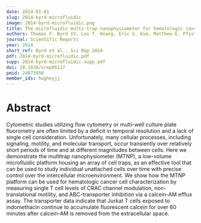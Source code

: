```yaml
---
date: 2014-01-01
slug: 2014-byrd-microfluidic
image: 2014-byrd-microfluidic.png
title: The microfluidic multi-trap nanophysiometer for hematologic cancer cell characterization reveals temporal sensitivity of the calcein-AM efflux assay
authors: Thomas F. Byrd IV, Loi T. Hoang, Eric G. Kim, Matthew E. Pfister, Erik M. Werner, Stephen E. Arndt, Jeffrey W. Chamberlain, Jacob J. Hughey, Bao A. Nguyen, Erik J. Schneibel, Laura L. Wertz, Jonathan S. Whitfield, John P. Wikswo, Kevin T. Seale
journal: Scientific Reports
year: 2014
short_ref: Byrd et al., Sci Rep 2014
pdf: 2014-byrd-microfluidic.pdf
supp: 2014-byrd-microfluidic-supp.pdf
doi: 10.1038/srep05117
pmid: 24873950
member_ids: hugheyjj
---
```


# Abstract

Cytometric studies utilizing flow cytometry or multi-well culture plate fluorometry are often limited by a deficit in temporal resolution and a lack of single cell consideration. Unfortunately, many cellular processes, including signaling, motility, and molecular transport, occur transiently over relatively short periods of time and at different magnitudes between cells. Here we demonstrate the multitrap nanophysiometer (MTNP), a low-volume microfluidic platform housing an array of cell traps, as an effective tool that can be used to study individual unattached cells over time with precise control over the intercellular microenvironment. We show how the MTNP platform can be used for hematologic cancer cell characterization by measuring single T cell levels of CRAC channel modulation, non-translational motility, and ABC-transporter inhibition via a calcein-AM efflux assay. The transporter data indicate that Jurkat T cells exposed to indomethacin continue to accumulate fluorescent calcein for over 60 minutes after calcein-AM is removed from the extracellular space.
